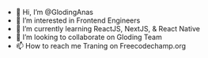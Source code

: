 - 👋 Hi, I’m @GlodingAnas
- 👀 I’m interested in Frontend Engineers
- 🌱 I’m currently learning ReactJS, NextJS, & React Native
- 💞️ I’m looking to collaborate on Gloding Team
- 📫 How to reach me Traning on Freecodechamp.org

<!---
GlodingAnas/GlodingAnas is a ✨ special ✨ repository because its `README.md` (this file) appears on your GitHub profile.
You can click the Preview link to take a look at your changes.
--->
